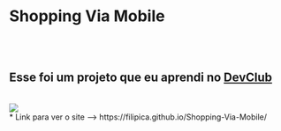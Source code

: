 <h1>Shopping Via Mobile</h1>
<br>
<br>
<h2>Esse foi um projeto que eu aprendi no <a href="https://rodolfomori.com.br/devclub">DevClub</a></h2>
<br>
<img src="https://github.com/FilipiCA/Shopping-Via-Mobile/blob/main/img/Shopping%20-%20Note.png?raw=true"/>
<br>
* Link para ver o site --> https://filipica.github.io/Shopping-Via-Mobile/
